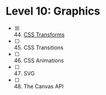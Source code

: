 # Level 10: Graphics

- [x] 44. [CSS Transforms](./44-css-transforms.md)
- [ ] 45. CSS Transitions
- [ ] 46. CSS Animations
- [ ] 47. SVG
- [ ] 48. The Canvas API
